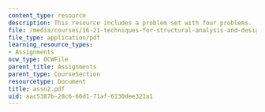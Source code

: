 ```yaml
---
content_type: resource
description: This resource includes a problem set with four problems.
file: /media/courses/16-21-techniques-for-structural-analysis-and-design-spring-2005/aac5387b28c666d171af6130dee321a1_assn2.pdf
file_type: application/pdf
learning_resource_types:
- Assignments
ocw_type: OCWFile
parent_title: Assignments
parent_type: CourseSection
resourcetype: Document
title: assn2.pdf
uid: aac5387b-28c6-66d1-71af-6130dee321a1
---
```

